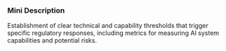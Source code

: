 ### Mini Description

Establishment of clear technical and capability thresholds that trigger specific regulatory responses, including metrics for measuring AI system capabilities and potential risks.
